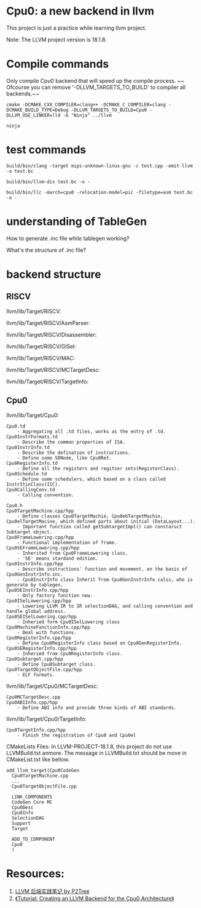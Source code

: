 # Cpu0: a new backend in llvm 
This project is just a practice while learning llvm project.

Note: The LLVM project version is 18.1.8.

# Compile commands
Only compile Cpu0 backend that will speed up the compile process. ~~ Ofcourse you can remove '-DLLVM_TARGETS_TO_BUILD' to compiler all backends.~~
```
cmake -DCMAKE_CXX_COMPILER=clang++ -DCMAKE_C_COMPILER=clang -DCMAKE_BUILD_TYPE=Debug -DLLVM_TARGETS_TO_BUILD=Cpu0 -DLLVM_USE_LINKER=lld -G "Ninja" ../llvm

ninja
```

# test commands
```
build/bin/clang -target mips-unknown-linux-gnu -c test.cpp -emit-llvm -o test.bc

build/bin/llvm-dis test.bc -o -

build/bin/llc -march=cpu0 -relocation-model=pic -filetype=asm test.bc -o -
```

# understanding of TableGen
How to generate .inc file while tablegen working?

What's the structure of .inc file?




# backend structure
## RISCV 
llvm/lib/Target/RISCV:

llvm/lib/Target/RISCV/AsmParser:

llvm/lib/Target/RISCV/Disassembler:

llvm/lib/Target/RISCV/GISel:

llvm/lib/Target/RISCV/MAC:

llvm/lib/Target/RISCV/MCTargetDesc:

llvm/lib/Target/RISCV/TargetInfo:


## Cpu0
llvm/lib/Target/Cpu0:

    Cpu0.td 
        - Aggregating all .td files, works as the entry of .td.
    Cpu0InstrFormats.td
        - Describe the common properties of ISA.
    Cpu0InstrInfo.td
        - Describe the defination of instructions.
        - Define some SDNode, like Cpu0Ret.
    Cpu0RegisterInfo.td
        - Define all the registers and regitser sets(RegisterClass).
    Cpu0Schedule.td
        - Define some schedulers, which based on a class called InstrItinClass(IIC).
    Cpu0CallingConv.td
        - Calling convention.

    Cpu0.h
    Cpu0TargetMachine.cpp/hpp
        - Define classes Cpu0TargetMachie, Cpu0ebTargetMachie, Cpu0elTargetMacine, which defined parts about initial (DataLayout...).
        - Important function called getSubtargetImpl() can constaruct Subtarget object.
    Cpu0FrameLowering.cpp/hpp
        - Functional implementation of frame.
    Cpu0SEFrameLowering.cpp/hpp
        - Inherited from Cpu0FrameLowering class.
        - 'SE' means stardand edition.
    Cpu0InstrInfo.cpp/hpp
        - Describe instructions' function and movement, on the basis of Cpu0GenInstrInfo.inc.
        - Cpu0InstrInfo class Inherit from Cpu0GenInstrInfo calss, who is generate by tablegen.
    Cpu0SEInstrInfo.cpp/hpp
        - Only factory function now.
    Cpu0ISelLowering.cpp/hpp
        - Lowering LLVM IR to IR selectionDAG, and calling convention and handle global address.
    Cpu0SEISelLowering.cpp/hpp
        - Inheried form Cpu0ISelLowering class
    Cpu0MachineFunctionInfo.cpp/hpp
        - Deal with functions.
    Cpu0RegisterInfo.cpp/hpp
        - Define Cpu0RegisterInfo class based on Cpu0GenRegisterInfo.
    Cpu0SERegisterInfo.cpp/hpp
        - Inheried from Cpu0RegisterInfo class.
    Cpu0Subtarget.cpp/hpp
        - Define Cpu0Subtarget class.
    Cpu0TargetObjectFile.cpp/hpp
        - ELF formats.
llvm/lib/Target/Cpu0/MCTargetDesc:

    Cpu0MCTargetDesc.cpp
    Cpu0ABIInfo.cpp/hpp
        - Define ABI info and provide three kinds of ABI standards.

llvm/lib/Target/Cpu0/TargetInfo:

    Cpu0TargetInfo.cpp/hpp
        - Finish the registration of Cpu0 and Cpu0el
    
CMakeLists Files:
    In LLVM-PROJECT-18.1.8, this project do not use LLVMBuild.txt anmore. The message in LLVMBuild.txt should be move in CMakeList.txt like bellow.
```
add_llvm_target(Cpu0CodeGen
  Cpu0TargetMachine.cpp
  ...
  Cpu0TargetObjectFile.cpp

  LINK_COMPONENTS
  CodeGen Core MC
  Cpu0Desc
  Cpu0Info
  SelectionDAG
  Support
  Target

  ADD_TO_COMPONENT
  Cpu0
  )
```


# Resources:
1. [LLVM 后端实践笔记 by P2Tree](https://zhuanlan.zhihu.com/p/351848328)
2. [《Tutorial: Creating an LLVM Backend for the Cpu0 Architecture》](https://jonathan2251.github.io/lbd/about.html)
